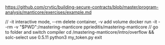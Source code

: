 https://github.com/crytic/building-secure-contracts/blob/master/program-analysis/manticore/exercises/example.md

// -it interactive mode, --rm delete container, -v add volume
docker run -it --rm -v "$PWD":/mastering-manticore pprieditis/mastering-manticore
// go to folder and switch compiler
cd /mastering-manticore/intro/overflow && solc-select use 0.5.11
python3 my_token.py
exit
